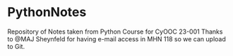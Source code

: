 # PythonNotes
Repository of Notes taken from Python Course for CyOOC 23-001
Thanks to @MAJ Sheynfeld for having e-mail access in MHN 118 so we can upload to Git.
